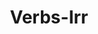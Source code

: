 ---
title: Verbs-Irr
layout: revealjs-vocabulary
category: warm-up
script: 
- eat
- buy
- come
- drive
- find
- give
- get
- have
- know
- leave
- lose
- pay
- read
- say
- teach
- think
- go
---